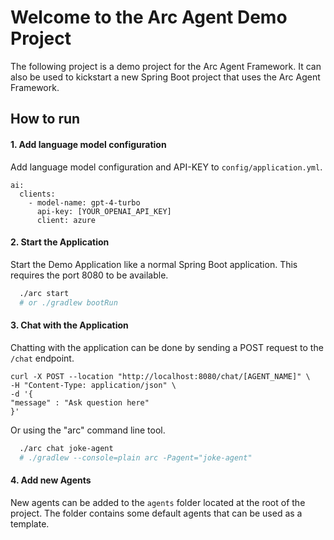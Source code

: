 <!--
SPDX-FileCopyrightText: 2023 Deutsche Telekom AG

SPDX-License-Identifier: CC0-1.0    
-->
# Welcome to the Arc Agent Demo Project

The following project is a demo project for the Arc Agent Framework. 
It can also be used to kickstart a new Spring Boot project that uses the Arc Agent Framework.

## How to run

#### 1. Add language model configuration

Add language model configuration and API-KEY to `config/application.yml`.

```
ai:
  clients:
    - model-name: gpt-4-turbo
      api-key: [YOUR_OPENAI_API_KEY]
      client: azure
```

#### 2. Start the Application

Start the Demo Application like a normal Spring Boot application.
This requires the port 8080 to be available.

```bash
  ./arc start 
  # or ./gradlew bootRun
```


#### 3. Chat with the Application

Chatting with the application can be done by sending a POST request to the `/chat` endpoint.

```
curl -X POST --location "http://localhost:8080/chat/[AGENT_NAME]" \
-H "Content-Type: application/json" \
-d '{
"message" : "Ask question here"
}'
```

Or using the "arc" command line tool.

```bash
  ./arc chat joke-agent
  # ./gradlew --console=plain arc -Pagent="joke-agent" 
```

#### 4. Add new Agents

New agents can be added to the `agents` folder located at the root of the project.
The folder contains some default agents that can be used as a template.